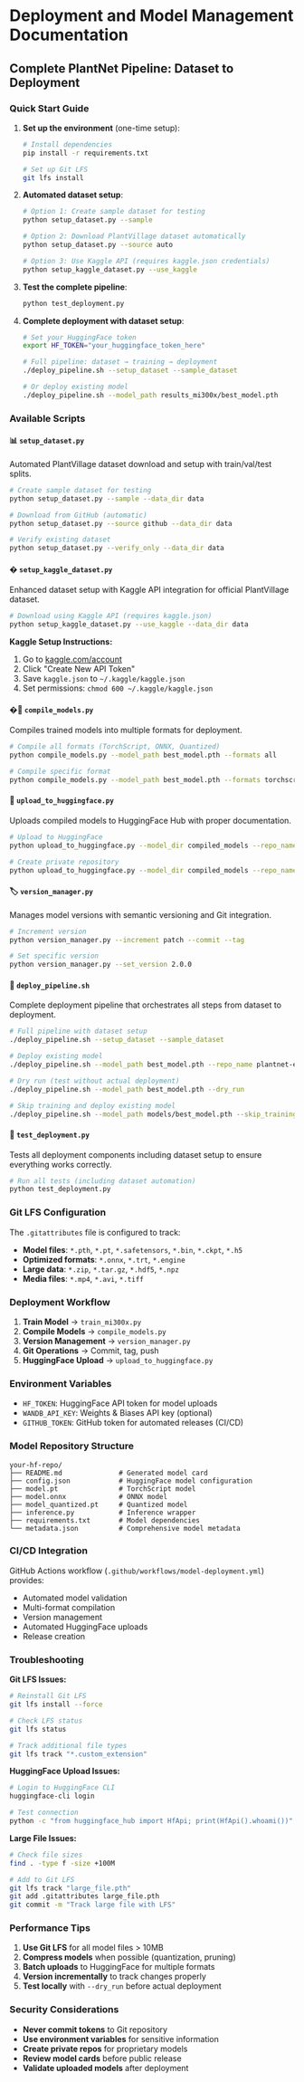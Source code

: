 # Deployment and Model Management Documentation

## Complete PlantNet Pipeline: Dataset to Deployment

### Quick Start Guide

1. **Set up the environment** (one-time setup):
   ```bash
   # Install dependencies
   pip install -r requirements.txt
   
   # Set up Git LFS
   git lfs install
   ```

2. **Automated dataset setup**:
   ```bash
   # Option 1: Create sample dataset for testing
   python setup_dataset.py --sample
   
   # Option 2: Download PlantVillage dataset automatically
   python setup_dataset.py --source auto
   
   # Option 3: Use Kaggle API (requires kaggle.json credentials)
   python setup_kaggle_dataset.py --use_kaggle
   ```

3. **Test the complete pipeline**:
   ```bash
   python test_deployment.py
   ```

4. **Complete deployment with dataset setup**:
   ```bash
   # Set your HuggingFace token
   export HF_TOKEN="your_huggingface_token_here"
   
   # Full pipeline: dataset → training → deployment
   ./deploy_pipeline.sh --setup_dataset --sample_dataset
   
   # Or deploy existing model
   ./deploy_pipeline.sh --model_path results_mi300x/best_model.pth
   ```

### Available Scripts

#### 📊 `setup_dataset.py`
Automated PlantVillage dataset download and setup with train/val/test splits.

```bash
# Create sample dataset for testing
python setup_dataset.py --sample --data_dir data

# Download from GitHub (automatic)
python setup_dataset.py --source github --data_dir data

# Verify existing dataset
python setup_dataset.py --verify_only --data_dir data
```

#### � `setup_kaggle_dataset.py`
Enhanced dataset setup with Kaggle API integration for official PlantVillage dataset.

```bash
# Download using Kaggle API (requires kaggle.json)
python setup_kaggle_dataset.py --use_kaggle --data_dir data
```

**Kaggle Setup Instructions:**
1. Go to [kaggle.com/account](https://www.kaggle.com/account)
2. Click "Create New API Token"
3. Save `kaggle.json` to `~/.kaggle/kaggle.json`
4. Set permissions: `chmod 600 ~/.kaggle/kaggle.json`

#### �🔧 `compile_models.py`
Compiles trained models into multiple formats for deployment.

```bash
# Compile all formats (TorchScript, ONNX, Quantized)
python compile_models.py --model_path best_model.pth --formats all

# Compile specific format
python compile_models.py --model_path best_model.pth --formats torchscript onnx
```

#### 🤗 `upload_to_huggingface.py`
Uploads compiled models to HuggingFace Hub with proper documentation.

```bash
# Upload to HuggingFace
python upload_to_huggingface.py --model_dir compiled_models --repo_name plantnet-v1 --token $HF_TOKEN

# Create private repository
python upload_to_huggingface.py --model_dir compiled_models --repo_name plantnet-v1 --private
```

#### 🏷️ `version_manager.py`
Manages model versions with semantic versioning and Git integration.

```bash
# Increment version
python version_manager.py --increment patch --commit --tag

# Set specific version
python version_manager.py --set_version 2.0.0
```

#### 🚀 `deploy_pipeline.sh`
Complete deployment pipeline that orchestrates all steps from dataset to deployment.

```bash
# Full pipeline with dataset setup
./deploy_pipeline.sh --setup_dataset --sample_dataset

# Deploy existing model
./deploy_pipeline.sh --model_path best_model.pth --repo_name plantnet-ensemble

# Dry run (test without actual deployment)
./deploy_pipeline.sh --model_path best_model.pth --dry_run

# Skip training and deploy existing model
./deploy_pipeline.sh --model_path models/best_model.pth --skip_training
```

#### 🧪 `test_deployment.py`
Tests all deployment components including dataset setup to ensure everything works correctly.

```bash
# Run all tests (including dataset automation)
python test_deployment.py
```

### Git LFS Configuration

The `.gitattributes` file is configured to track:

- **Model files**: `*.pth`, `*.pt`, `*.safetensors`, `*.bin`, `*.ckpt`, `*.h5`
- **Optimized formats**: `*.onnx`, `*.trt`, `*.engine`
- **Large data**: `*.zip`, `*.tar.gz`, `*.hdf5`, `*.npz`
- **Media files**: `*.mp4`, `*.avi`, `*.tiff`

### Deployment Workflow

1. **Train Model** → `train_mi300x.py`
2. **Compile Models** → `compile_models.py`
3. **Version Management** → `version_manager.py`
4. **Git Operations** → Commit, tag, push
5. **HuggingFace Upload** → `upload_to_huggingface.py`

### Environment Variables

- `HF_TOKEN`: HuggingFace API token for model uploads
- `WANDB_API_KEY`: Weights & Biases API key (optional)
- `GITHUB_TOKEN`: GitHub token for automated releases (CI/CD)

### Model Repository Structure

```
your-hf-repo/
├── README.md              # Generated model card
├── config.json            # HuggingFace model configuration
├── model.pt               # TorchScript model
├── model.onnx             # ONNX model
├── model_quantized.pt     # Quantized model
├── inference.py           # Inference wrapper
├── requirements.txt       # Model dependencies
└── metadata.json          # Comprehensive model metadata
```

### CI/CD Integration

GitHub Actions workflow (`.github/workflows/model-deployment.yml`) provides:

- Automated model validation
- Multi-format compilation
- Version management
- Automated HuggingFace uploads
- Release creation

### Troubleshooting

**Git LFS Issues:**
```bash
# Reinstall Git LFS
git lfs install --force

# Check LFS status
git lfs status

# Track additional file types
git lfs track "*.custom_extension"
```

**HuggingFace Upload Issues:**
```bash
# Login to HuggingFace CLI
huggingface-cli login

# Test connection
python -c "from huggingface_hub import HfApi; print(HfApi().whoami())"
```

**Large File Issues:**
```bash
# Check file sizes
find . -type f -size +100M

# Add to Git LFS
git lfs track "large_file.pth"
git add .gitattributes large_file.pth
git commit -m "Track large file with LFS"
```

### Performance Tips

1. **Use Git LFS** for all model files > 10MB
2. **Compress models** when possible (quantization, pruning)
3. **Batch uploads** to HuggingFace for multiple formats
4. **Version incrementally** to track changes properly
5. **Test locally** with `--dry_run` before actual deployment

### Security Considerations

- **Never commit tokens** to Git repository
- **Use environment variables** for sensitive information
- **Create private repos** for proprietary models
- **Review model cards** before public release
- **Validate uploaded models** after deployment